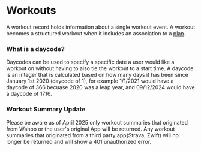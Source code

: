 # Workouts

A workout record holds information about a single workout event. A workout becomes a structured workout when it includes an association to a [plan](#plans).

### What is a daycode?

Daycodes can be used to specify a specific date a user would like a workout on without having to also tie the workout to a start time.
A daycode is an integer that is calculated based on how many days it has been since January 1st 2020 (daycode of 1), for example 1/1/2021 would have a daycode of 366 becuase 2020 was a leap year,
and 09/12/2024 would have a daycode of 1716.

### Workout Summary Update

Please be aware as of April 2025 only workout summaries that originated from Wahoo or the user's original App will be returned. 
Any workout summaries that originated from a third party app(Strava, Zwift) will no longer be returned and will show a 401 unauthorized error.
